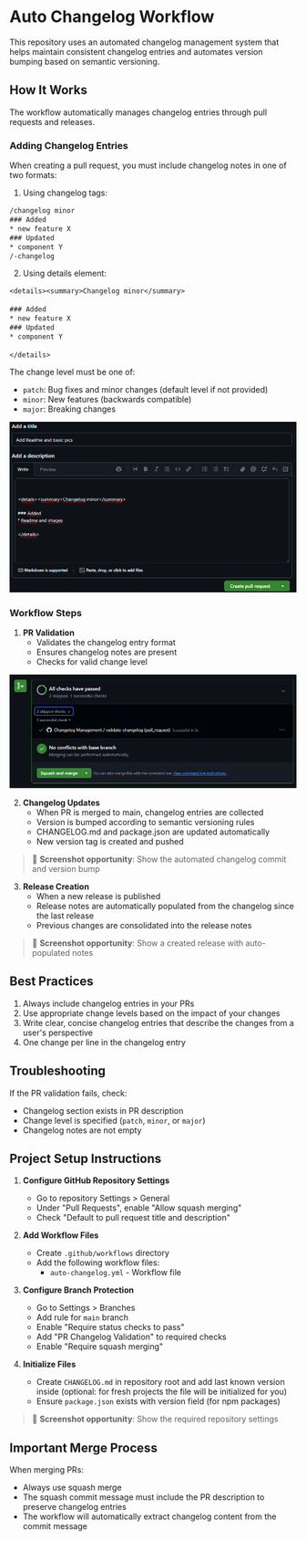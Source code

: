 # Auto Changelog Workflow

This repository uses an automated changelog management system that helps maintain consistent changelog entries and automates version bumping based on semantic versioning.

## How It Works

The workflow automatically manages changelog entries through pull requests and releases.

### Adding Changelog Entries

When creating a pull request, you must include changelog notes in one of two formats:

1. Using changelog tags:
```
/changelog minor
### Added 
* new feature X
### Updated 
* component Y
/-changelog
```

2. Using details element:
```
<details><summary>Changelog minor</summary>

### Added 
* new feature X
### Updated 
* component Y

</details>
```

The change level must be one of:
- `patch`: Bug fixes and minor changes (default level if not provided)
- `minor`: New features (backwards compatible)
- `major`: Breaking changes

![](./docs/pr-description.png)

### Workflow Steps

1. **PR Validation**
   - Validates the changelog entry format
   - Ensures changelog notes are present
   - Checks for valid change level

![](./docs/pr-checks.png)

2. **Changelog Updates**
   - When PR is merged to main, changelog entries are collected
   - Version is bumped according to semantic versioning rules
   - CHANGELOG.md and package.json are updated automatically
   - New version tag is created and pushed

> 📸 **Screenshot opportunity**: Show the automated changelog commit and version bump

3. **Release Creation**
   - When a new release is published
   - Release notes are automatically populated from the changelog since the last release
   - Previous changes are consolidated into the release notes

> 📸 **Screenshot opportunity**: Show a created release with auto-populated notes

## Best Practices

1. Always include changelog entries in your PRs
2. Use appropriate change levels based on the impact of your changes
3. Write clear, concise changelog entries that describe the changes from a user's perspective
4. One change per line in the changelog entry

## Troubleshooting

If the PR validation fails, check:
- Changelog section exists in PR description
- Change level is specified (`patch`, `minor`, or `major`)
- Changelog notes are not empty

## Project Setup Instructions

1. **Configure GitHub Repository Settings**
   - Go to repository Settings > General
   - Under "Pull Requests", enable "Allow squash merging"
   - Check "Default to pull request title and description"
   
2. **Add Workflow Files**
   - Create `.github/workflows` directory
   - Add the following workflow files:
     - `auto-changelog.yml` - Workflow file

3. **Configure Branch Protection**
   - Go to Settings > Branches
   - Add rule for `main` branch
   - Enable "Require status checks to pass"
   - Add "PR Changelog Validation" to required checks
   - Enable "Require squash merging"

4. **Initialize Files**
   - Create `CHANGELOG.md` in repository root and add last known version inside (optional: for fresh projects the file will be initialized for you)
   - Ensure `package.json` exists with version field (for npm packages)

> 📸 **Screenshot opportunity**: Show the required repository settings

## Important Merge Process
When merging PRs:
- Always use squash merge
- The squash commit message must include the PR description to preserve changelog entries
- The workflow will automatically extract changelog content from the commit message